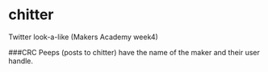# chitter
Twitter look-a-like (Makers Academy week4)

###CRC
Peeps (posts to chitter) have the name of the maker and their user handle.

<!-- TODO: move current_maker to a helper file -->
